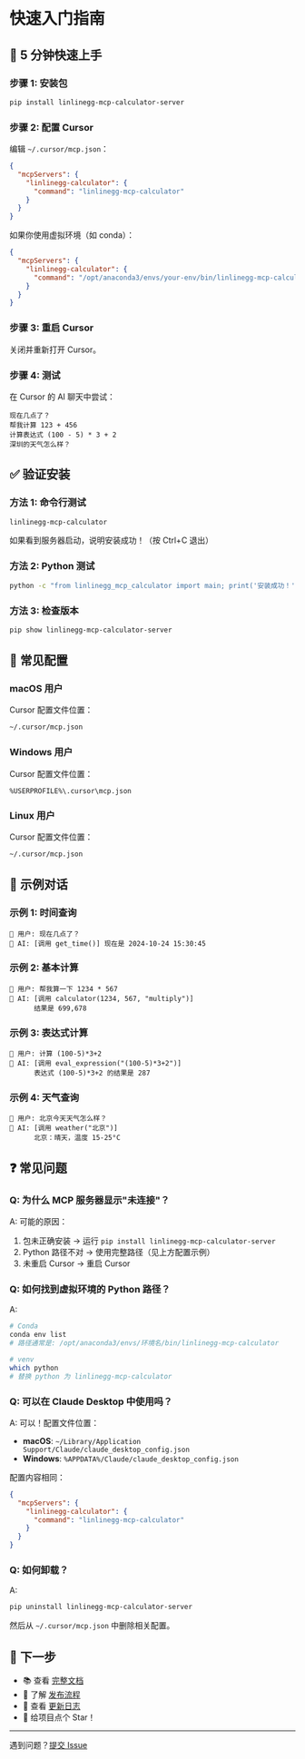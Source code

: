 # 快速入门指南

## 🎯 5 分钟快速上手

### 步骤 1: 安装包

```bash
pip install linlinegg-mcp-calculator-server
```

### 步骤 2: 配置 Cursor

编辑 `~/.cursor/mcp.json`：

```json
{
  "mcpServers": {
    "linlinegg-calculator": {
      "command": "linlinegg-mcp-calculator"
    }
  }
}
```

如果你使用虚拟环境（如 conda）：

```json
{
  "mcpServers": {
    "linlinegg-calculator": {
      "command": "/opt/anaconda3/envs/your-env/bin/linlinegg-mcp-calculator"
    }
  }
}
```

### 步骤 3: 重启 Cursor

关闭并重新打开 Cursor。

### 步骤 4: 测试

在 Cursor 的 AI 聊天中尝试：

```
现在几点了？
帮我计算 123 + 456
计算表达式 (100 - 5) * 3 + 2
深圳的天气怎么样？
```

## ✅ 验证安装

### 方法 1: 命令行测试

```bash
linlinegg-mcp-calculator
```

如果看到服务器启动，说明安装成功！（按 Ctrl+C 退出）

### 方法 2: Python 测试

```bash
python -c "from linlinegg_mcp_calculator import main; print('安装成功！')"
```

### 方法 3: 检查版本

```bash
pip show linlinegg-mcp-calculator-server
```

## 🔧 常见配置

### macOS 用户

Cursor 配置文件位置：
```bash
~/.cursor/mcp.json
```

### Windows 用户

Cursor 配置文件位置：
```
%USERPROFILE%\.cursor\mcp.json
```

### Linux 用户

Cursor 配置文件位置：
```bash
~/.cursor/mcp.json
```

## 📖 示例对话

### 示例 1: 时间查询
```
👤 用户: 现在几点了？
🤖 AI: [调用 get_time()] 现在是 2024-10-24 15:30:45
```

### 示例 2: 基本计算
```
👤 用户: 帮我算一下 1234 * 567
🤖 AI: [调用 calculator(1234, 567, "multiply")] 
      结果是 699,678
```

### 示例 3: 表达式计算
```
👤 用户: 计算 (100-5)*3+2
🤖 AI: [调用 eval_expression("(100-5)*3+2")]
      表达式 (100-5)*3+2 的结果是 287
```

### 示例 4: 天气查询
```
👤 用户: 北京今天天气怎么样？
🤖 AI: [调用 weather("北京")]
      北京：晴天，温度 15-25°C
```

## ❓ 常见问题

### Q: 为什么 MCP 服务器显示"未连接"？

A: 可能的原因：
1. 包未正确安装 → 运行 `pip install linlinegg-mcp-calculator-server`
2. Python 路径不对 → 使用完整路径（见上方配置示例）
3. 未重启 Cursor → 重启 Cursor

### Q: 如何找到虚拟环境的 Python 路径？

A: 
```bash
# Conda
conda env list
# 路径通常是: /opt/anaconda3/envs/环境名/bin/linlinegg-mcp-calculator

# venv
which python
# 替换 python 为 linlinegg-mcp-calculator
```

### Q: 可以在 Claude Desktop 中使用吗？

A: 可以！配置文件位置：
- **macOS**: `~/Library/Application Support/Claude/claude_desktop_config.json`
- **Windows**: `%APPDATA%/Claude/claude_desktop_config.json`

配置内容相同：
```json
{
  "mcpServers": {
    "linlinegg-calculator": {
      "command": "linlinegg-mcp-calculator"
    }
  }
}
```

### Q: 如何卸载？

A:
```bash
pip uninstall linlinegg-mcp-calculator-server
```

然后从 `~/.cursor/mcp.json` 中删除相关配置。

## 🚀 下一步

- 📚 查看 [完整文档](README.md)
- 🔧 了解 [发布流程](PUBLISH.md)
- 📝 查看 [更新日志](CHANGELOG.md)
- 🌟 给项目点个 Star！

---

遇到问题？[提交 Issue](https://github.com/linlinegg/mcp-calculator-server/issues)

